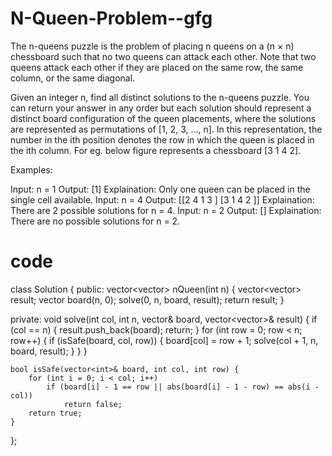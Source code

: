 # N-Queen-Problem--gfg
The n-queens puzzle is the problem of placing n queens on a (n × n) chessboard such that no two queens can attack each other. Note that two queens attack each other if they are placed on the same row, the same column, or the same diagonal.

Given an integer n, find all distinct solutions to the n-queens puzzle.
You can return your answer in any order but each solution should represent a distinct board configuration of the queen placements, where the solutions are represented as permutations of [1, 2, 3, ..., n]. In this representation, the number in the ith position denotes the row in which the queen is placed in the ith column.
For eg. below figure represents a chessboard [3 1 4 2].

Examples:

Input: n = 1
Output: [1]
Explaination: Only one queen can be placed in the single cell available.
Input: n = 4
Output: [[2 4 1 3 ] [3 1 4 2 ]]
Explaination: There are 2 possible solutions for n = 4.
Input: n = 2
Output: []
Explaination: There are no possible solutions for n = 2.
 # code
 class Solution {
public:
    vector<vector<int>> nQueen(int n) {
        vector<vector<int>> result;
        vector<int> board(n, 0);
        solve(0, n, board, result);
        return result;
    }

private:
    void solve(int col, int n, vector<int>& board, vector<vector<int>>& result) {
        if (col == n) {
            result.push_back(board);
            return;
        }
        for (int row = 0; row < n; row++) {
            if (isSafe(board, col, row)) {
                board[col] = row + 1;
                solve(col + 1, n, board, result);
            }
        }
    }
    
    bool isSafe(vector<int>& board, int col, int row) {
        for (int i = 0; i < col; i++)
            if (board[i] - 1 == row || abs(board[i] - 1 - row) == abs(i - col))
                return false;
        return true;
    }
};
 
 
